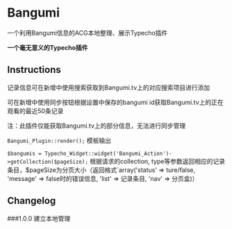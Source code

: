 Bangumi
=======

一个利用Bangumi信息的ACG本地整理、展示Typecho插件

**一个毫无意义的Typecho插件**

Instructions
------------

记录信息可在新增中使用搜索获取到Bangumi.tv上的对应搜索项目进行添加

可在新增中使用同步按钮根据设置中保存的bangumi id获取Bangumi.tv上的正在观看的最近50条记录

注：此插件仅能获取Bangumi.tv上的部分信息，无法进行同步管理

`Bangumi_Plugin::render();` 模板输出

`$bangumis = Typecho_Widget::widget('Bangumi_Action')->getCollection($pageSize);` 根据请求的collection, type等参数返回相应的记录条目，$pageSize为分页大小（返回格式`array('status' => ture/false, 'message' => false时的错误信息, 'list' => 记录条目, 'nav' => 分页盒)）

Changelog
---------

###1.0.0
建立本地管理